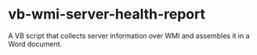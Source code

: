 # vb-wmi-server-health-report
A VB script that collects server information over WMI and assembles it in a Word document.
